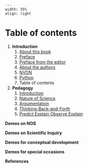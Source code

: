 ```{figure} ../figures/open.png
---
width: 35%
align: right
```

# Table of contents

1. **Introduction**
    1. [About this book](../Introduction/About.ipynb)
    2. [Preface](../Introduction/Foreword.md)
    3. [Preface from the editor](../Introduction/Preface2.md)
    4. [About the authors](../Introduction/Authors.md)
    5. [NVON](../Introduction/NVON.md)
    6. [Python](../Introduction/Python%20summary.ipynb)
    7. Table of contents
2. **Pedagogy**
    1. [Introduction](../Pedagogy/Introduction.md)
    2. [Nature of Science](../Pedagogy/Nos.md)
    3. [Argumentation](../Pedagogy/Argumentation.ipynb)
    4. [Thinking-Back-and-Forth](../Pedagogy/BackAndForthThinking.md)
    5. [Predict Explain Observe Explain](../Pedagogy/PoE.md)

**Demos on NOS**

**Demos on Scientific Inquiry**

**Demos for conceptual development**

**Demos for special occasions**

**References**